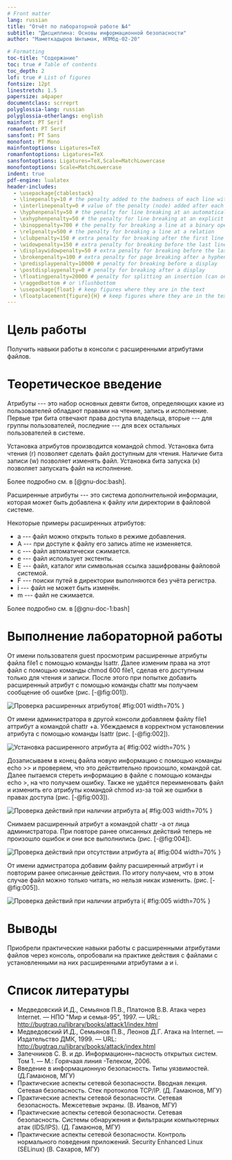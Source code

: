 ```yaml
---
# Front matter
lang: russian
title: "Отчёт по лабораторной работе №4"
subtitle: "Дисциплина: Основы информационной безопасности"
author: "Маметкадыров Ынтымак, НПМбд-02-20"

# Formatting
toc-title: "Содержание"
toc: true # Table of contents
toc_depth: 2
lof: true # List of figures
fontsize: 12pt
linestretch: 1.5
papersize: a4paper
documentclass: scrreprt
polyglossia-lang: russian
polyglossia-otherlangs: english
mainfont: PT Serif
romanfont: PT Serif
sansfont: PT Sans
monofont: PT Mono
mainfontoptions: Ligatures=TeX
romanfontoptions: Ligatures=TeX
sansfontoptions: Ligatures=TeX,Scale=MatchLowercase
monofontoptions: Scale=MatchLowercase
indent: true
pdf-engine: lualatex
header-includes:
  - \usepackage{ctablestack}
  - \linepenalty=10 # the penalty added to the badness of each line within a paragraph (no associated penalty node) Increasing the value makes TeX try to have fewer lines in the paragraph.
  - \interlinepenalty=0 # value of the penalty (node) added after each line of a paragraph.
  - \hyphenpenalty=50 # the penalty for line breaking at an automatically inserted hyphen
  - \exhyphenpenalty=50 # the penalty for line breaking at an explicit hyphen
  - \binoppenalty=700 # the penalty for breaking a line at a binary operator
  - \relpenalty=500 # the penalty for breaking a line at a relation
  - \clubpenalty=150 # extra penalty for breaking after the first line of a paragraph
  - \widowpenalty=150 # extra penalty for breaking before the last line of a paragraph
  - \displaywidowpenalty=50 # extra penalty for breaking before the last line before a display math
  - \brokenpenalty=100 # extra penalty for page breaking after a hyphenated line
  - \predisplaypenalty=10000 # penalty for breaking before a display
  - \postdisplaypenalty=0 # penalty for breaking after a display
  - \floatingpenalty=20000 # penalty for splitting an insertion (can only be split footnote in standard LaTeX)
  - \raggedbottom # or \flushbottom
  - \usepackage{float} # keep figures where they are in the text
  - \floatplacement{figure}{H} # keep figures where they are in the text
---
```


# Цель работы

Получить навыки работы в консоли с расширенными атрибутами файлов.

# Теоретическое введение

Атрибуты --- это набор основных девяти битов, определяющих какие из пользователей обладают правами на чтение, запись
и исполнение. 
Первые три бита отвечают права доступа владельца, вторые --- для группы пользователей, последние --- для всех остальных
пользователей в системе.

Установка атрибутов производится командой chmod. Установка бита чтения (r) позволяет сделать файл доступным для чтения. 
Наличие бита записи (w) позволяет изменять файл. Установка бита запуска (x) позволяет запускать файл на исполнение.
 
Более подробно см. в [@gnu-doc:bash].

Расширенные атрибуты --- это система дополнительной информации, которая может быть добавлена к файлу или директории в файловой системе.

Некоторые примеры расширенных атрибутов:

- а --- файл можно открыть только в режиме добавления.
- А --- при доступе к файлу его запись atime не изменяется.
- с --- файл автоматически сжимается.
- e --- файл использует экстенты.
- E --- файл, каталог или символьная ссылка зашифрованы файловой системой.
- F --- поиски путей в директории выполняются без учёта регистра.
- i --- файл не может быть изменён.
- m --- файл не сжимается.

Более подробно см. в [@gnu-doc-1:bash]

# Выполнение лабораторной работы

От имени пользователя guest просмотрим расширенные атрибуты файла file1 с помощью команды lsattr. Далее изменим права на этот файл с помощью команды chmod 600 file1, сделав его доступным только для чтения и записи. После этого при попытке добавить расширенный атрибут с помощью команды chattr мы получаем сообщение об ошибке (рис. [-@fig:001]).

![Проверка расширенных атрибутов](image/screenshot_1.png){ #fig:001 width=70% }

От имени администратора в другой консоли добавляем файлу file1 аттрибут a командой chattr +a. Убеждаемся в корректном установлении атрибута с помощью команды lsattr (рис. [-@fig:002]).

![Установка расширенного атрибута a](image/screenshot_2.png){ #fig:002 width=70% }

Дозаписываем в конец файла новую информацию с помощью команды echo >> и проверяем, что это действительно произошло, командой cat. Далее пытаемся стереть информацию в файле с помощью команды echo >, на что получаем ошибку. Также не удаётся переименовать файл и изменить его атрибуты командой chmod из-за той же ошибки в правах доступа (рис. [-@fig:003]).

![Проверка действий при наличии атрибута a](image/screenshot_3.png){ #fig:003 width=70% }

Снимаем расширенный атрибут a командой chattr -a от лица администратора. При повторе ранее описанных действий теперь не произошло ошибок и они все выполнились (рис. [-@fig:004]).

![Проверка действий при отсутствии атрибута а](image/screenshot_4.png){ #fig:004 width=70% }

От имени адмистратора добавим файлу расширенный атрибут i и повторим ранее описанные действия. По итогу получаем, что в этом случае файл можно только читать, но нельзя никак изменить. (рис. [-@fig:005]).

![Проверка действий при наличии атрибута i](image/screenshot_5.png){ #fig:005 width=70% }

# Выводы

Приобрели практические навыки работы с расширенными атрибутами файлов через консоль, опробовали на практике действия с файлами с установленными на них расширенными атрибутами a и i.

# Список литературы

* Медведовский И.Д., Семьянов П.В., Платонов В.В. Атака через Internet. — НПО "Мир и семья-95",  1997. — URL: http://bugtraq.ru/library/books/attack1/index.html
* Медведовский И.Д., Семьянов П.В., Леонов Д.Г.  Атака на Internet. — Издательство ДМК, 1999. — URL: http://bugtraq.ru/library/books/attack/index.html
* Запечников С. В. и др. Информационн~пасность открытых систем. Том 1. — М.: Горячаая линия -Телеком, 2006.
* Введение в информационную безопасность. Типы уязвимостей. (Д.Гамаюнов, МГУ)
* Практические аспекты сетевой безопасности. Вводная лекция. Сетевая безопасность. Стек протоколов TCP/IP. (Д. Гамаюнов, МГУ)
* Практические аспекты сетевой безопасности. Сетевая безопасность. Межсетевые экраны. (В. Иванов, МГУ)
* Практические аспекты сетевой безопасности. Сетевая безопасность. Системы обнаружения и фильтрации компьютерных атак (IDS/IPS). (Д. Гамаюнов, МГУ)
* Практические аспекты сетевой безопасности. Контроль нормального поведения приложений. Security Enhanced Linux (SELinux) (В. Сахаров, МГУ)
